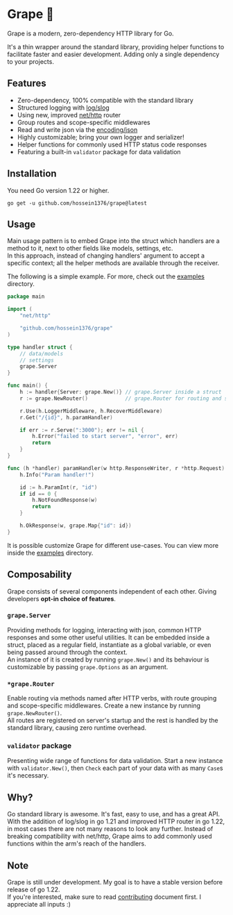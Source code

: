 # Grape 🍇

Grape is a modern, zero-dependency HTTP library for Go.

It's a thin wrapper around the standard library, providing helper functions to facilitate faster and easier development.
Adding only a single dependency to your projects.

## Features

- Zero-dependency, 100% compatible with the standard library
- Structured logging with [log/slog](https://pkg.go.dev/log/slog)
- Using new, improved [net/http](https://pkg.go.dev/net/http) router
- Group routes and scope-specific middlewares
- Read and write json via the [encoding/json](https://pkg.go.dev/encoding/json)
- Highly customizable; bring your own logger and serializer!
- Helper functions for commonly used HTTP status code responses
- Featuring a built-in `validator` package for data validation

## Installation

You need Go version 1.22 or higher.

```shell
go get -u github.com/hossein1376/grape@latest
```

## Usage

Main usage pattern is to embed Grape into the struct which handlers are a method to it, next to other fields like
models, settings, etc.  
In this approach, instead of changing handlers' argument to accept a specific context;
all the helper methods are available through the receiver.

The following is a simple example. For more, check out the [examples](/_examples) directory.

```go
package main

import (
	"net/http"

	"github.com/hossein1376/grape"
)

type handler struct {
	// data/models
	// settings
	grape.Server
}

func main() {
	h := handler{Server: grape.New()} // grape.Server inside a struct
	r := grape.NewRouter()            // grape.Router for routing and starting the server 

	r.Use(h.LoggerMiddleware, h.RecoverMiddleware)
	r.Get("/{id}", h.paramHandler)

	if err := r.Serve(":3000"); err != nil {
		h.Error("failed to start server", "error", err)
		return
	}
}

func (h *handler) paramHandler(w http.ResponseWriter, r *http.Request) {
	h.Info("Param handler!")

	id := h.ParamInt(r, "id")
	if id == 0 {
		h.NotFoundResponse(w)
		return
	}

	h.OkResponse(w, grape.Map{"id": id})
}

```

It is possible customize Grape for different use-cases. You can view more inside the [examples](/_examples) directory.

## Composability

Grape consists of several components independent of each other. Giving developers **opt-in choice of features**.

### `grape.Server`

Providing methods for logging, interacting with json, common HTTP responses and some other useful utilities. 
It can be embedded inside a struct, placed as a regular field, instantiate as a global variable,
or even being passed around through the context.  
An instance of it is created by running `grape.New()` and its behaviour is customizable by passing `grape.Options` 
as an argument.

### `*grape.Router`

Enable routing via methods named after HTTP verbs, with route grouping and scope-specific middlewares.
Create a new instance by running `grape.NewRouter()`.  
All routes are registered on server's startup and the rest is handled by the standard library,
causing zero runtime overhead.

### `validator` package

Presenting wide range of functions for data validation. Start a new instance with `validator.New()`,
then `Check` each part of your data with as many `Case`s it's necessary.

## Why?

Go standard library is awesome. It's fast, easy to use, and has a great API.  
With the addition of log/slog in go 1.21 and improved HTTP router in go 1.22, in most cases there are not many reasons
to look any further.
Instead of breaking compatibility with net/http, Grape aims to add commonly used functions within the arm's reach of the
handlers.

## Note

Grape is still under development. My goal is to have a stable version before release of go 1.22.  
If you're interested, make sure to read [contributing](/CONTRIBUTING.md) document first. I appreciate all inputs :)
